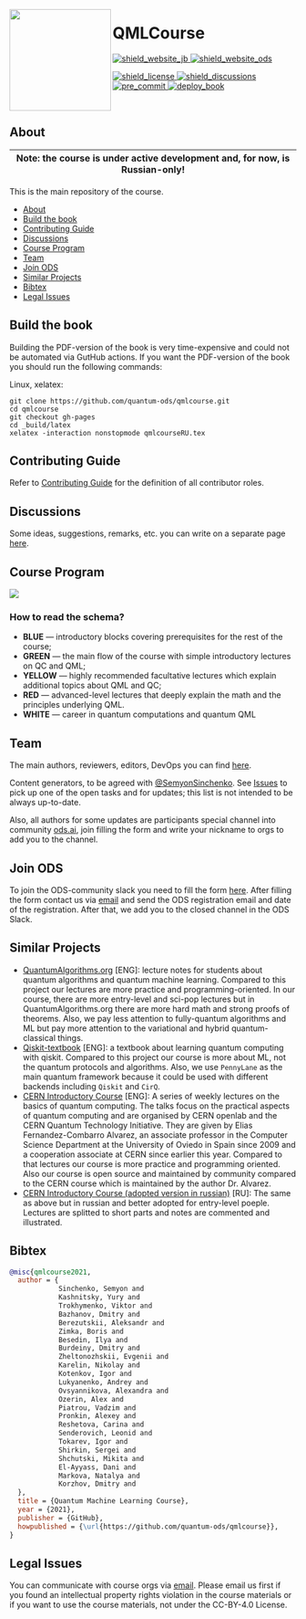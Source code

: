 <img src="./qmlcourseRU/logo.svg" align="left" width="178" height="178"></img>

# QMLCourse
<a href="https://quantum-ods.github.io/qmlcourse/book/index.html">
    <img alt="shield_website_jb" src="https://img.shields.io/website?style=for-the-badge&up_color=blueviolet&up_message=nightly-build&url=https%3A%2F%2Fquantum-ods.github.io%2Fqmlcourse%2Fbook%2Findex.html">
</a>
<a href="https://ods.ai/tracks/qmlcourse">
  <img alt="shield_website_ods" src="https://img.shields.io/website?style=for-the-badge&up_color=critical&up_message=ods.ai&url=https%3A%2F%2Fods.ai%2Ftracks%2Fqmlcourse">
</a>

<p align="left">
  <a href="https://github.com/quantum-ods/qmlcourse/blob/master/LICENSE">
    <img alt="shield_license" src="https://img.shields.io/badge/license-CC--BY--4.0-brightgreen">
  </a>
  <a href="https://github.com/quantum-ods/qmlcourse/discussions">
    <img alt="shield_discussions" src="https://img.shields.io/github/discussions/quantum-ods/qmlcourse">
  </a>
  <a href="https://github.com/quantum-ods/qmlcourse/actions/workflows/pre-commit.yml">
    <img alt="pre_commit" src="https://github.com/quantum-ods/qmlcourse/actions/workflows/pre-commit.yml/badge.svg">
  </a>
  <a href="https://github.com/quantum-ods/qmlcourse/actions/workflows/deploy-book.yml">
    <img alt="deploy_book" src="https://github.com/quantum-ods/qmlcourse/actions/workflows/deploy-book.yml/badge.svg">
  </a>
</p>
</br>

## About

| Note: the course is under active development and, for now, is Russian-only! |
| --------------------------------------------------------------------------- |


This is the main repository of the course.

- [About](#about)
- [Build the book](#build-the-book)
- [Contributing Guide](#contributing-guide)
- [Discussions](#discussions)
- [Course Program](#course-program)
- [Team](#team)
- [Join ODS](#join-ods)
- [Similar Projects](#similar-projects)
- [Bibtex](#bibtex)
- [Legal Issues](#legal-issues)

## Build the book

Building the PDF-version of the book is very time-expensive and could not be automated via GutHub actions. If you want the PDF-version of the book you should run the following commands:

Linux, xelatex:
```
git clone https://github.com/quantum-ods/qmlcourse.git
cd qmlcourse
git checkout gh-pages
cd _build/latex
xelatex -interaction nonstopmode qmlcourseRU.tex
```

## Contributing Guide

Refer to [Contributing Guide](./CONTRIBUTING.md) for the definition of all contributor roles.

## Discussions

Some ideas, suggestions, remarks, etc. you can write on a separate page [here](https://github.com/quantum-ods/qmlcourse/discussions).

## Course Program

![](./qmlcourseRU/_static/index/program.svg)

### How to read the schema?

- **BLUE** &mdash; introductory blocks covering prerequisites for the rest of the course;
- **GREEN** &mdash; the main flow of the course with simple introductory lectures on QC and QML;
- **YELLOW** &mdash; highly recommended facultative lectures which explain additional topics about QML and QC;
- **RED** &mdash; advanced-level lectures that deeply explain the math and the principles underlying QML.
- **WHITE** &mdash; career in quantum computations and quantum QML

## Team

The main authors, reviewers, editors, DevOps you can find [here](https://quantum-ods.github.io/qmlcourse/book/authors.html).

Content generators, to be agreed with [@SemyonSinchenko](https://github.com/SemyonSinchenko). See [Issues](https://github.com/quantum-ods/qmlcourse.ai/issues) to pick up one of the open tasks and for updates; this list is not intended to be always up-to-date.

Also, all authors for some updates are participants special channel into community [ods.ai](http://ods.ai), join filling the form and write your nickname to orgs to add you to the channel.

## Join ODS

To join the ODS-community slack you need to fill the form [here](https://ods.ai/join-community). After filling the form contact us via [email](mailto:qmlcourse.ods@gmail.com) and send the ODS registration email and date of the registration. After that, we add you to the closed channel in the ODS Slack.

## Similar Projects

- [QuantumAlgorithms.org](https://github.com/Scinawa/quantumalgorithms.org) [ENG]: lecture notes for students about quantum algorithms and quantum machine learning. Compared to this project our lectures are more practice and programming-oriented. In our course, there are more entry-level and sci-pop lectures but in QuantumAlgorithms.org there are more hard math and strong proofs of theorems. Also, we pay less attention to fully-quantum algorithms and ML but pay more attention to the variational and hybrid quantum-classical things.
- [Qiskit-textbook](https://github.com/qiskit-community/qiskit-textbook) [ENG]: a textbook about learning quantum computing with qiskit. Compared to this project our course is more about ML, not the quantum protocols and algorithms. Also, we use `PennyLane` as the main quantum framework because it could be used with different backends including `Qiskit` and `CirQ`.
- [CERN Introductory Course](https://home.cern/news/announcement/computing/online-introductory-lectures-quantum-computing-6-november) [ENG]: A series of weekly lectures on the basics of quantum computing. The talks focus on the practical aspects of quantum computing and are organised by CERN openlab and the CERN Quantum Technology Initiative. They are given by Elias Fernandez-Combarro Alvarez, an associate professor in the Computer Science Department at the University of Oviedo in Spain since 2009 and a cooperation associate at CERN since earlier this year. Compared to that lectures our course is more practice and programming oriented. Also our course is open source and maintained by community compared to the CERN course which is maintained by the author Dr. Alvarez.
- [CERN Introductory Course (adopted version in russian)](https://russol.info/quantum) [RU]: The same as above but in russian and better adopted for entry-level poeple. Lectures are splitted to short parts and notes are commented and illustrated.

## Bibtex

```bibtex
@misc{qmlcourse2021,
  author = {
            Sinchenko, Semyon and
            Kashnitsky, Yury and
            Trokhymenko, Viktor and
            Bazhanov, Dmitry and
            Berezutskii, Aleksandr and
            Zimka, Boris and
            Besedin, Ilya and
            Burdeiny, Dmitry and
            Zheltonozhskii, Evgenii and
            Karelin, Nikolay and
            Kotenkov, Igor and
            Lukyanenko, Andrey and
            Ovsyannikova, Alexandra and
            Ozerin, Alex and
            Piatrou, Vadzim and
            Pronkin, Alexey and
            Reshetova, Carina and
            Senderovich, Leonid and
            Tokarev, Igor and
            Shirkin, Sergei and
            Shchutski, Mikita and
            El-Ayyass, Dani and
            Markova, Natalya and
            Korzhov, Dmitry and
  },
  title = {Quantum Machine Learning Course},
  year = {2021},
  publisher = {GitHub},
  howpublished = {\url{https://github.com/quantum-ods/qmlcourse}},
}
```

## Legal Issues

You can communicate with course orgs via [email](mailto:qmlcourse.ods@gmail.com). Please email us first if you found an intellectual property rights violation in the course materials or if you want to use the course materials, not under the CC-BY-4.0 License.
